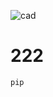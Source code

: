 ![cad](https://github.com/sera1991/222/assets/30473573/3f01ea08-1a34-4442-aa86-a7f1602589fd)
# 222
```python
pip
```
